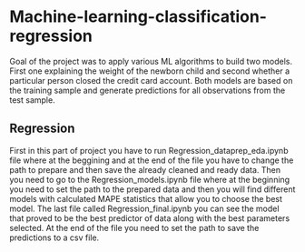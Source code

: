 # Machine-learning-classification-regression
Goal of the project was to apply various ML algorithms to build two models. First one explaining the weight of the newborn child and second whether a particular person closed the credit card account. Both models are based on the training sample and generate predictions for all observations from the test sample.

## Regression
First in this part of project you have to run Regression_dataprep_eda.ipynb file where at the beggining and at the end of the file you have to change the path to prepare and then save the already cleaned and ready data.
Then you need to go to the Regression_models.ipynb file where at the beginning you need to set the path to the prepared data and then you will find different models with calculated MAPE statistics that allow you to choose the best model.
The last file called Regression_final.ipynb you can see the model that proved to be the best predictor of data along with the best parameters selected. At the end of the file you need to set the path to save the predictions to a csv file.

## 
